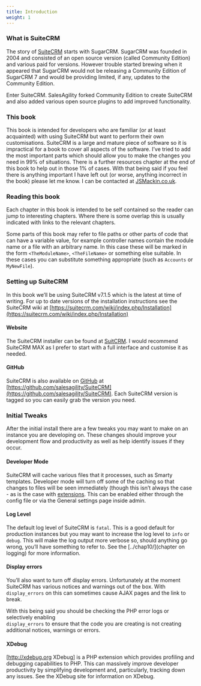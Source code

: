 ```yaml
---
title: Introduction
weight: 1
---
```


### What is SuiteCRM

The story of [SuiteCRM](https://www.suitecrm.com) starts with SugarCRM.
SugarCRM was founded in 2004 and consisted of an open source version
(called Community Edition) and various paid for versions. However
trouble started brewing when it appeared that SugarCRM would not be
releasing a Community Edition of SugarCRM 7 and would be providing
limited, if any, updates to the Community Edition.

Enter SuiteCRM. SalesAgility forked Community Edition to create SuiteCRM
and also added various open source plugins to add improved
functionality.

### This book

This book is intended for developers who are familiar (or at least
acquainted) with using SuiteCRM but want to perform their own
customisations. SuiteCRM is a large and mature piece of software so it
is impractical for a book to cover all aspects of the software. I’ve
tried to add the most important parts which should allow you to make the
changes you need in 99% of situations. There is a further resources
chapter at the end of this book to help out in those 1% of cases. With
that being said if you feel there is anything important I have left out
(or worse, anything incorrect in the book) please let me know. I can be
contacted at [JSMackin.co.uk](http://www.jsmackin.co.uk).

### Reading this book

Each chapter in this book is intended to be self contained so the reader
can jump to interesting chapters. Where there is some overlap this is
usually indicated with links to the relevant chapters.

Some parts of this book may refer to file paths or other parts of code
that can have a variable value, for example controller names contain the
module name or a file with an arbitrary name. In this case these will be
marked in the form <code>&lt;TheModuleName&gt;</code>,
<code>&lt;TheFileName&gt;</code> or something else suitable. In these
cases you can substitute something appropriate (such as
<code>Accounts</code> or <code>MyNewFile</code>).

### Setting up SuiteCRM

In this book we’ll be using SuiteCRM v7.1.5 which is the latest at time
of writing. For up to date versions of the installation instructions see
the SuiteCRM wiki at [https://suitecrm.com/wiki/index.php/Installation](https://suitecrm.com/wiki/index.php/Installation)

#### Website

The SuiteCRM installer can be found at [SuitCRM](https://suitecrm.com/). I would recommend SuiteCRM MAX as I prefer to start with a full interface and customise it as needed.

#### GitHub

SuiteCRM is also available on [GitHub](http://github.com) at
[https://github.com/salesagility/SuiteCRM](https://github.com/salesagility/SuiteCRM).
Each SuiteCRM version is tagged so you can easily grab the version you need.

### Initial Tweaks

After the initial install there are a few tweaks you may want to make on
an instance you are developing on. These changes should improve your
development flow and productivity as well as help identify issues if
they occur.

#### Developer Mode

SuiteCRM will cache various files that it processes, such as Smarty
templates. Developer mode will turn off some of the caching so that
changes to files will be seen immediately (though this isn’t always the
case - as is the case with
[extensions](../chap13/). This can be
enabled either through the config file or via the General settings page
inside admin.

#### Log Level

The default log level of SuiteCRM is <code>fatal</code>. This is a good
default for production instances but you may want to increase the log
level to <code>info</code> or <code>debug</code>. This will make the log
output more verbose so, should anything go wrong, you’ll have something
to refer to. See the [../chap10/](chapter on logging) for more information.

#### Display errors

You’ll also want to turn off display errors. Unfortunately at the moment
SuiteCRM has various notices and warnings out of the box. With
<code>display\_errors</code> on this can sometimes cause AJAX pages and
the link to break.

With this being said you should be checking the PHP error logs or
selectively enabling<br /> <code>display\_errors</code> to ensure that
the code you are creating is not creating additional notices, warnings
or errors.

#### XDebug

[http://xdebug.org XDebug] is a PHP extension which provides profiling
and debugging capabilities to PHP. This can massively improve developer
productivity by simplifying development and, particularly, tracking down
any issues. See the XDebug site for information on XDebug.
